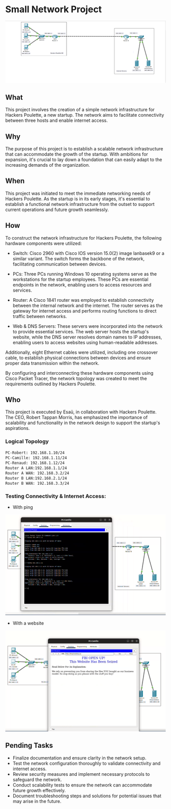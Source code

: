 # Small Network Project

<img src="assets/screenshot.png">

## What
This project involves the creation of a simple network infrastructure for Hackers Poulette, a new startup. The network aims to facilitate connectivity between three hosts and enable internet access.

## Why
The purpose of this project is to establish a scalable network infrastructure that can accommodate the growth of the startup. With ambitions for expansion, it's crucial to lay down a foundation that can easily adapt to the increasing demands of the organization.

## When
This project was initiated to meet the immediate networking needs of Hackers Poulette. As the startup is in its early stages, it's essential to establish a functional network infrastructure from the outset to support current operations and future growth seamlessly.

## How
To construct the network infrastructure for Hackers Poulette, the following hardware components were utilized:

- Switch: Cisco 2960 with Cisco IOS version 15.0(2) image lanbasek9 or a similar variant. The switch forms the backbone of the network, facilitating communication between devices.

- PCs: Three PCs running Windows 10 operating systems serve as the workstations for the startup employees. These PCs are essential endpoints in the network, enabling users to access resources and services.

- Router: A Cisco 1841 router was employed to establish connectivity between the internal network and the internet. The router serves as the gateway for internet access and performs routing functions to direct traffic between networks.

- Web & DNS Servers: These servers were incorporated into the network to provide essential services. The web server hosts the startup's website, while the DNS server resolves domain names to IP addresses, enabling users to access websites using human-readable addresses.

Additionally, eight Ethernet cables were utilized, including one crossover cable, to establish physical connections between devices and ensure proper data transmission within the network.

By configuring and interconnecting these hardware components using Cisco Packet Tracer, the network topology was created to meet the requirements outlined by Hackers Poulette.

## Who
This project is executed by Esaü, in collaboration with Hackers Poulette. The CEO, Robert Tappan Morris, has emphasized the importance of scalability and functionality in the network design to support the startup's aspirations.

### Logical Topology
```
PC-Robert: 192.168.1.10/24
PC-Camille: 192.168.1.11/24
PC-Renaud: 192.168.1.12/24
Router A LAN:192.168.1.1/24
Router A WAN: 192.168.3.2/24
Router B LAN:192.168.2.1/24
Router B WAN: 192.168.3.3/24
```

### Testing Connectivity & Internet Access: 
- With ping
<img src="assets/ping.png">

- With a website
<img src="assets/website.png">

## Pending Tasks
- Finalize documentation and ensure clarity in the network setup.
- Test the network configuration thoroughly to validate connectivity and internet access.
- Review security measures and implement necessary protocols to safeguard the network.
- Conduct scalability tests to ensure the network can accommodate future growth effectively.
- Document troubleshooting steps and solutions for potential issues that may arise in the future.